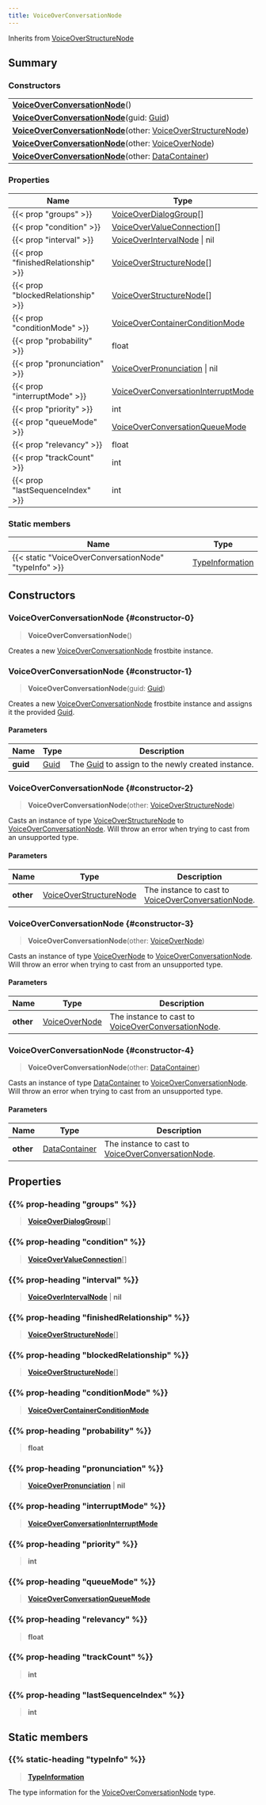 ```yaml
---
title: VoiceOverConversationNode
---
```


Inherits from [VoiceOverStructureNode](/vext/ref/fb/voiceoverstructurenode)

## Summary

### Constructors

|  |
| --- |
| **[VoiceOverConversationNode](#constructor-0)**() |
| **[VoiceOverConversationNode](#constructor-1)**(guid: [Guid](/vext/ref/shared/type/guid)) |
| **[VoiceOverConversationNode](#constructor-2)**(other: [VoiceOverStructureNode](/vext/ref/fb/voiceoverstructurenode)) |
| **[VoiceOverConversationNode](#constructor-3)**(other: [VoiceOverNode](/vext/ref/fb/voiceovernode)) |
| **[VoiceOverConversationNode](#constructor-4)**(other: [DataContainer](/vext/ref/shared/type/datacontainer)) |

### Properties

| Name | Type |
| ---- | ---- |
| {{< prop "groups" >}} | [VoiceOverDialogGroup](/vext/ref/fb/voiceoverdialoggroup)[] |
| {{< prop "condition" >}} | [VoiceOverValueConnection](/vext/ref/fb/voiceovervalueconnection)[] |
| {{< prop "interval" >}} | [VoiceOverIntervalNode](/vext/ref/fb/voiceoverintervalnode) \| nil |
| {{< prop "finishedRelationship" >}} | [VoiceOverStructureNode](/vext/ref/fb/voiceoverstructurenode)[] |
| {{< prop "blockedRelationship" >}} | [VoiceOverStructureNode](/vext/ref/fb/voiceoverstructurenode)[] |
| {{< prop "conditionMode" >}} | [VoiceOverContainerConditionMode](/vext/ref/fb/voiceovercontainerconditionmode) |
| {{< prop "probability" >}} | float |
| {{< prop "pronunciation" >}} | [VoiceOverPronunciation](/vext/ref/fb/voiceoverpronunciation) \| nil |
| {{< prop "interruptMode" >}} | [VoiceOverConversationInterruptMode](/vext/ref/fb/voiceoverconversationinterruptmode) |
| {{< prop "priority" >}} | int |
| {{< prop "queueMode" >}} | [VoiceOverConversationQueueMode](/vext/ref/fb/voiceoverconversationqueuemode) |
| {{< prop "relevancy" >}} | float |
| {{< prop "trackCount" >}} | int |
| {{< prop "lastSequenceIndex" >}} | int |

### Static members

| Name | Type |
| ---- | ---- |
| {{< static "VoiceOverConversationNode" "typeInfo" >}} | [TypeInformation](/vext/ref/shared/type/typeinformation) |

## Constructors

### VoiceOverConversationNode {#constructor-0}

> **VoiceOverConversationNode**()

Creates a new [VoiceOverConversationNode](/vext/ref/fb/voiceoverconversationnode) frostbite instance.

### VoiceOverConversationNode {#constructor-1}

> **VoiceOverConversationNode**(guid: [Guid](/vext/ref/shared/type/guid))

Creates a new [VoiceOverConversationNode](/vext/ref/fb/voiceoverconversationnode) frostbite instance and assigns it the provided [Guid](/vext/ref/shared/type/guid).

#### Parameters

| Name | Type | Description |
| ---- | ---- | ----------- |
| **guid** | [Guid](/vext/ref/shared/type/guid) | The [Guid](/vext/ref/shared/type/guid) to assign to the newly created instance. |

### VoiceOverConversationNode {#constructor-2}

> **VoiceOverConversationNode**(other: [VoiceOverStructureNode](/vext/ref/fb/voiceoverstructurenode))

Casts an instance of type [VoiceOverStructureNode](/vext/ref/fb/voiceoverstructurenode) to [VoiceOverConversationNode](/vext/ref/fb/voiceoverconversationnode). Will throw an error when trying to cast from an unsupported type.

#### Parameters

| Name | Type | Description |
| ---- | ---- | ----------- |
| **other** | [VoiceOverStructureNode](/vext/ref/fb/voiceoverstructurenode) | The instance to cast to [VoiceOverConversationNode](/vext/ref/fb/voiceoverconversationnode). |

### VoiceOverConversationNode {#constructor-3}

> **VoiceOverConversationNode**(other: [VoiceOverNode](/vext/ref/fb/voiceovernode))

Casts an instance of type [VoiceOverNode](/vext/ref/fb/voiceovernode) to [VoiceOverConversationNode](/vext/ref/fb/voiceoverconversationnode). Will throw an error when trying to cast from an unsupported type.

#### Parameters

| Name | Type | Description |
| ---- | ---- | ----------- |
| **other** | [VoiceOverNode](/vext/ref/fb/voiceovernode) | The instance to cast to [VoiceOverConversationNode](/vext/ref/fb/voiceoverconversationnode). |

### VoiceOverConversationNode {#constructor-4}

> **VoiceOverConversationNode**(other: [DataContainer](/vext/ref/shared/type/datacontainer))

Casts an instance of type [DataContainer](/vext/ref/shared/type/datacontainer) to [VoiceOverConversationNode](/vext/ref/fb/voiceoverconversationnode). Will throw an error when trying to cast from an unsupported type.

#### Parameters

| Name | Type | Description |
| ---- | ---- | ----------- |
| **other** | [DataContainer](/vext/ref/shared/type/datacontainer) | The instance to cast to [VoiceOverConversationNode](/vext/ref/fb/voiceoverconversationnode). |

## Properties

### {{% prop-heading "groups" %}}

> **[VoiceOverDialogGroup](/vext/ref/fb/voiceoverdialoggroup)**[]

### {{% prop-heading "condition" %}}

> **[VoiceOverValueConnection](/vext/ref/fb/voiceovervalueconnection)**[]

### {{% prop-heading "interval" %}}

> **[VoiceOverIntervalNode](/vext/ref/fb/voiceoverintervalnode)** \| **nil**

### {{% prop-heading "finishedRelationship" %}}

> **[VoiceOverStructureNode](/vext/ref/fb/voiceoverstructurenode)**[]

### {{% prop-heading "blockedRelationship" %}}

> **[VoiceOverStructureNode](/vext/ref/fb/voiceoverstructurenode)**[]

### {{% prop-heading "conditionMode" %}}

> **[VoiceOverContainerConditionMode](/vext/ref/fb/voiceovercontainerconditionmode)**

### {{% prop-heading "probability" %}}

> **float**

### {{% prop-heading "pronunciation" %}}

> **[VoiceOverPronunciation](/vext/ref/fb/voiceoverpronunciation)** \| **nil**

### {{% prop-heading "interruptMode" %}}

> **[VoiceOverConversationInterruptMode](/vext/ref/fb/voiceoverconversationinterruptmode)**

### {{% prop-heading "priority" %}}

> **int**

### {{% prop-heading "queueMode" %}}

> **[VoiceOverConversationQueueMode](/vext/ref/fb/voiceoverconversationqueuemode)**

### {{% prop-heading "relevancy" %}}

> **float**

### {{% prop-heading "trackCount" %}}

> **int**

### {{% prop-heading "lastSequenceIndex" %}}

> **int**

## Static members

### {{% static-heading "typeInfo" %}}

> **[TypeInformation](/vext/ref/shared/type/typeinformation)**

The type information for the [VoiceOverConversationNode](/vext/ref/fb/voiceoverconversationnode) type.

